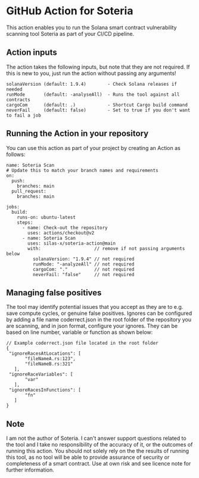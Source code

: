 # GitHub Action for Soteria
This action enables you to run the Solana smart contract vulnerability scanning tool Soteria as part of your CI/CD pipeline.

## Action inputs
The action takes the following inputs, but note that they are not required. 
If this is new to you, just run the action without passing any arguments!
```
solanaVersion (default: 1.9.4)        - Check Solana releases if needed
runMode       (default: -analyseAll)  - Runs the tool against all contracts
cargoCom      (default: .)            - Shortcut Cargo build command
neverFail     (default: false)        - Set to true if you don't want to fail a job
```

## Running the Action in your repository
You can use this action as part of your project by creating an Action as follows:
```
name: Soteria Scan
# Update this to match your branch names and requirements
on:
  push:
    branches: main
  pull_request:
    branches: main

jobs:
  build:
    runs-on: ubuntu-latest
    steps:
      - name: Check-out the repository
        uses: actions/checkout@v2
      - name: Soteria Scan
        uses: silas-x/soteria-action@main
        with:                    // remove if not passing arguments below
          solanaVersion: "1.9.4" // not required
          runMode: "-analyzeAll" // not required
          cargoCom: "."          // not required
          neverFail: "false"     // not required
 ```
 
 ## Managing false positives
 The tool may identify potential issues that you accept as they are to e.g. save compute cycles, or genuine false positives.
 Ignores can be configured by adding a file name coderrect.json in the root folder of the repository you are scanning,
 and in json format, configure your ignores. They can be based on line number, variable or function as shown below:
 ```
 // Example coderrect.json file located in the root folder
 {
  "ignoreRacesAtLocations": [
        "fileNameA.rs:123",
        "fileNameB.rs:321"
    ],
  "ignoreRaceVariables": [
        "var"
    ],
  "ignoreRacesInFunctions": [
        "fn"
    ]
 }
 ```

 ## Note 
 I am not the author of Soteria. I can't answer support questions related to the tool and I take no responsibility of the accuracy of it, 
 or the outcomes of running this action. You should not solely rely on the the results of running this tool, as no tool will be able to
 provide assurance of security or completeness of a smart contract. Use at own risk and see licence note for further information.
